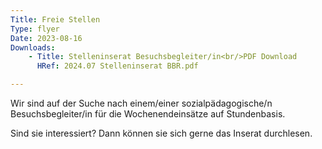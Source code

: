 ```yaml
---
Title: Freie Stellen
Type: flyer
Date: 2023-08-16
Downloads: 
    - Title: Stelleninserat Besuchsbegleiter/in<br/>PDF Download
      HRef: 2024.07 Stelleninserat BBR.pdf

---
```

Wir sind auf der Suche nach einem/einer sozialpädagogische/n Besuchsbegleiter/in für die Wochenendeinsätze auf Stundenbasis. 

Sind sie interessiert? Dann können sie sich gerne das Inserat durchlesen.
